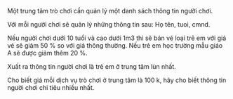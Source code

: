 Một trung tâm trò chơi cần quản lý một danh sách thông tin người chơi. 

Với mỗi người chơi sẽ quản lý những thông tin sau: Họ tên, tuoi, cmnd.

Nếu người chơi dưới 10 tuổi và cao dưới 1m3 thì sẽ bán vé loại trẻ em với giá vé sẽ giảm 50 % so với giá thông thường. Nếu trẻ em học trường mẫu giáo A sẽ được giảm thêm 20 %.

Xuất ra thông tin người chơi là trẻ em  ở trung tâm lùn nhất.

Cho biết giá mỗi dịch vụ trò chơi ở trung tâm là 100 k, hãy cho biết thông tin người chơi chi tiêu nhiều nhất.
